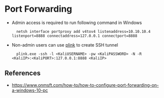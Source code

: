 # Port Forwarding

* Admin access is required to run following command in Windows

        netsh interface portproxy add v4tov4 listenaddress=10.10.10.4 listenport=8888 connectaddress=127.0.0.1 connectport=8888

* Non-admin users can use [plink](https://www.chiark.greenend.org.uk/~sgtatham/putty/latest.html) to create SSH tunnel

        plink.exe -ssh -l <KaliUSERNAME> -pw <KaliPASSWORD> -N -R <KaliIP>:<KaliPORT>:127.0.0.1:8888 <KaliIP>   

## References

* https://www.onmsft.com/how-to/how-to-configure-port-forwarding-on-a-windows-10-pc